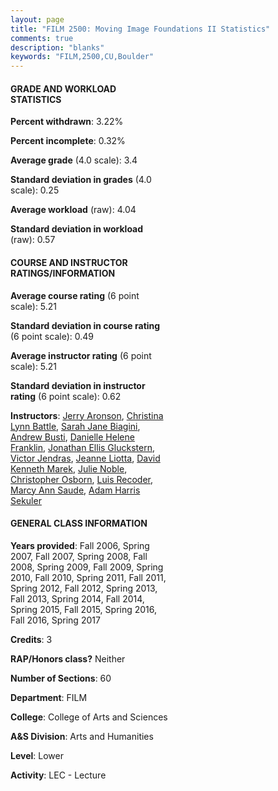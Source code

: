 ```yaml
---
layout: page
title: "FILM 2500: Moving Image Foundations II Statistics"
comments: true
description: "blanks"
keywords: "FILM,2500,CU,Boulder"
---
```

<head>
<script src="https://ajax.googleapis.com/ajax/libs/jquery/2.1.3/jquery.min.js"></script>
<script src="https://dl.dropboxusercontent.com/s/pc42nxpaw1ea4o9/highcharts.js?dl=0"></script>
<!-- <script src="../assets/js/highcharts.js"></script> -->
<style type="text/css">@font-face {
	font-family: "Bebas Neue";
	src: url(https://www.filehosting.org/file/details/544349/BebasNeue Regular.otf) format("opentype");
	}
	h1.Bebas { 
		font-family: "Bebas Neue", Verdana, Tahoma;
	}
</style>
</head>
<body>
	<div id="container" style="float: right; width: 45%; height: 88%; margin-left: 2.5%; margin-right: 2.5%;"></div>
	<script language="JavaScript">
		$(document).ready(function() {
		var chart = {type: 'column'};
		var title = {text: 'Grade Distribution'};
		var xAxis = {categories: ['A','B','C','D','F'],crosshair: true};
		var yAxis = {min: 0,title: {text: 'Percentage'}};
		var tooltip = {headerFormat: '<center><b><span style="font-size:20px">{point.key}</span></b></center>',
		               pointFormat: '<td style="padding:0"><b>{point.y:.1f}%</b></td>',
		               footerFormat: '</table>',shared: true,useHTML: true};
		var plotOptions = {column: {pointPadding: 0.0,borderWidth: 0}};  
		var credits = {enabled: false};var series= [{name: 'Percent',data: [54.61,37.0,6.55,0.75,1.09,]}];
		var json = {};
		json.chart = chart;
		json.title = title;
		json.tooltip = tooltip;
		json.xAxis = xAxis;
		json.yAxis = yAxis;  
		json.series = series;
		json.plotOptions = plotOptions;  
		json.credits = credits;
		$('#container').highcharts(json);
	});
	</script>
</body>
			   
#### GRADE AND WORKLOAD STATISTICS

**Percent withdrawn**: 3.22%

**Percent incomplete**: 0.32%

**Average grade** (4.0 scale): 3.4

**Standard deviation in grades** (4.0 scale): 0.25

**Average workload** (raw): 4.04

**Standard deviation in workload** (raw): 0.57

#### COURSE AND INSTRUCTOR RATINGS/INFORMATION

**Average course rating** (6 point scale): 5.21

**Standard deviation in course rating** (6 point scale): 0.49

**Average instructor rating** (6 point scale): 5.21

**Standard deviation in instructor rating** (6 point scale): 0.62

**Instructors**: <a href='../../instructors/Jerry_Aronson'>Jerry Aronson</a>, <a href='../../instructors/Christina_Lynn_Battle'>Christina Lynn Battle</a>, <a href='../../instructors/Sarah_Jane_Biagini'>Sarah Jane Biagini</a>, <a href='../../instructors/Andrew_Busti'>Andrew Busti</a>, <a href='../../instructors/Danielle_Helene_Franklin'>Danielle Helene Franklin</a>, <a href='../../instructors/Jonathan_Ellis_Gluckstern'>Jonathan Ellis Gluckstern</a>, <a href='../../instructors/Victor_Jendras'>Victor Jendras</a>, <a href='../../instructors/Jeanne_Liotta'>Jeanne Liotta</a>, <a href='../../instructors/David_Kenneth_Marek'>David Kenneth Marek</a>, <a href='../../instructors/Julie_Noble'>Julie Noble</a>, <a href='../../instructors/Christopher_Osborn'>Christopher Osborn</a>, <a href='../../instructors/Luis_Recoder'>Luis Recoder</a>, <a href='../../instructors/Marcy_Ann_Saude'>Marcy Ann Saude</a>, <a href='../../instructors/Adam_Harris_Sekuler'>Adam Harris Sekuler</a>

#### GENERAL CLASS INFORMATION

**Years provided**: Fall 2006, Spring 2007, Fall 2007, Spring 2008, Fall 2008, Spring 2009, Fall 2009, Spring 2010, Fall 2010, Spring 2011, Fall 2011, Spring 2012, Fall 2012, Spring 2013, Fall 2013, Spring 2014, Fall 2014, Spring 2015, Fall 2015, Spring 2016, Fall 2016, Spring 2017

**Credits**: 3

**RAP/Honors class?** Neither

**Number of Sections**: 60

**Department**: FILM

**College**: College of Arts and Sciences

**A&S Division**: Arts and Humanities

**Level**: Lower

**Activity**: LEC - Lecture
